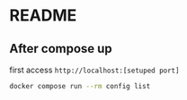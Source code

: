# README

## After compose up

first access `http://localhost:[setuped port]`

```bash
docker compose run --rm config list
```
